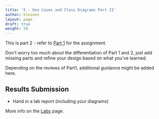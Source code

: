 ```yaml
---
title: '5 - Use Cases and Class Diagrams Part II'
author: kleinen
layout: page
draft: true
weight: 50
---
```



This is part 2 - refer to [Part 1](../lab-04-usecases) for the assignment.

Don't worry too much about the differentiation of Part 1 and 2, just add 
missing parts and refine your design based on what you've learned.

Depending on the reviews of Part1, additional guidance might be added here.

## Results Submission
* Hand in a lab report (including your diagrams)

More info on the [Labs](..) page.

